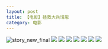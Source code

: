 ```yaml
---
layout: post
title: 【电影】拯救大兵瑞恩
category: 电影
---
```

![story_new_final](http://rdr022gcy.hd-bkt.clouddn.com/img/story_new_final_0322.png)
![](http://rdr13xtfo.hd-bkt.clouddn.com/img/save-ryan-220531-7.jpg)
![](http://rdr13xtfo.hd-bkt.clouddn.com/img/save-ryan-220531-5.jpg)
![](http://rdr13xtfo.hd-bkt.clouddn.com/img/save-ryan-220531-6.jpg)
![](http://rdr13xtfo.hd-bkt.clouddn.com/img/save-ryan-220531-4.jpg)
![](http://rdr13xtfo.hd-bkt.clouddn.com/img/save-ryan-220531-3.jpg)
![](http://rdr13xtfo.hd-bkt.clouddn.com/img/save-ryan-220531-1.jpg)
![](http://rdr13xtfo.hd-bkt.clouddn.com/img/save-ryan-220531-2.jpg)
